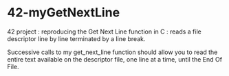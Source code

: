# 42-myGetNextLine
42 project : reproducing the Get Next Line function in C : reads a file descriptor line by line terminated by a line break.


Successive calls to my get_next_line function should allow you to read the entire text available on the descriptor file, one line at a time, until the End Of File.
